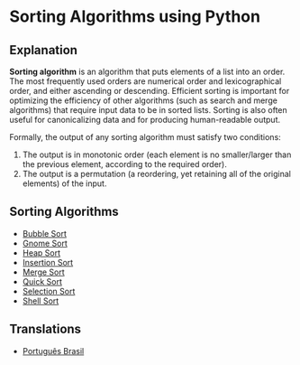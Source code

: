 # Sorting Algorithms using Python

## Explanation

**Sorting algorithm** is an algorithm that puts elements of a list into an order. The most frequently used orders are numerical order and lexicographical order, and either ascending or descending. Efficient sorting is important for optimizing the efficiency of other algorithms (such as search and merge algorithms) that require input data to be in sorted lists. Sorting is also often useful for canonicalizing data and for producing human-readable output.

Formally, the output of any sorting algorithm must satisfy two conditions:

1. The output is in monotonic order (each element is no smaller/larger than the previous element, according to the required order).
2. The output is a permutation (a reordering, yet retaining all of the original elements) of the input.

## Sorting Algorithms

- [Bubble Sort](https://github.com/StPfeffer/sort-algorithms-python/blob/main/bubblesort.py)
- [Gnome Sort](https://github.com/StPfeffer/sort-algorithms-python/blob/main/gnomesort.py)
- [Heap Sort](https://github.com/StPfeffer/sort-algorithms-python/blob/main/heapsort.py)
- [Insertion Sort](https://github.com/StPfeffer/sort-algorithms-python/blob/main/insertionsort.py)
- [Merge Sort](https://github.com/StPfeffer/sort-algorithms-python/blob/main/mergesort.py)
- [Quick Sort](https://github.com/StPfeffer/sort-algorithms-python/blob/main/quicksort.py)
- [Selection Sort](https://github.com/StPfeffer/sort-algorithms-python/blob/main/selectionsort.py)
- [Shell Sort](https://github.com/StPfeffer/sort-algorithms-python/blob/main/shellsort.py)

## Translations

- [Português Brasil](https://github.com/StPfeffer/sort-algorithms-python/blob/main/pt-br/README.md)